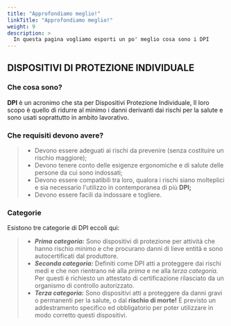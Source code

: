 ```yaml
---
title: "Approfondiamo meglio!"
linkTitle: "Approfondiamo meglio!"
weight: 9
description: >
  In questa pagina vogliamo esporti un po' meglio cosa sono i DPI
---
```


## DISPOSITIVI DI PROTEZIONE INDIVIDUALE

### Che cosa sono?
**DPI** è un acronimo che sta per Dispositivi Protezione Individuale, Il loro scopo è quello di ridurre al minimo i danni derivanti dai rischi per la salute e sono usati soprattutto in ambito lavorativo. 

### Che requisiti devono avere?
> * Devono essere adeguati ai rischi da prevenire (senza costituire un rischio maggiore);
> * Devono tenere conto delle esigenze ergonomiche e di salute delle persone da cui sono indossati;
> * Devono essere compatibili tra loro, qualora i rischi siano molteplici e sia necessario l'utilizzo in contemporanea di più **DPI;** 
> * Devono essere facili da indossare e togliere.

### Categorie
Esistono tre categorie di DPI eccoli qui:
> * ***Prima categoria:*** Sono dispositivi di protezione per attività che hanno rischio minimo e che procurano danni di lieve entità e sono autocertificati dal produttore.
> * ***Seconda categoria:*** Definiti come DPI atti a proteggere dai rischi medi e che non rientrano né alla *prima* e ne alla *terza categoria.* Per questi è richiesto un attestato di certificazione rilasciato da un organismo di controllo autorizzato.
> * ***Terza categoria:*** Sono dispositivi atti a proteggere da danni gravi o permanenti per la salute, o dal **rischio di morte!** È previsto un addestramento specifico ed obbligatorio per poter utilizzare in modo corretto questi dispositivi.





